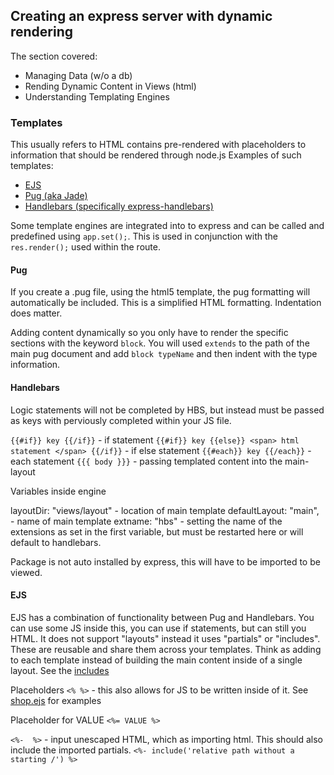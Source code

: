 ## Creating an express server with dynamic rendering

The section covered:

* Managing Data (w/o a db)
* Rending Dynamic Content in Views (html)
* Understanding Templating Engines

### Templates

This usually refers to HTML contains pre-rendered with placeholders to information that should be rendered through node.js
Examples of such templates:

* [EJS](https://ejs.co/)
* [Pug (aka Jade)](https://pugjs.org/api/getting-started.html)
* [Handlebars (specifically express-handlebars)](https://github.com/express-handlebars/express-handlebars)

Some template engines are integrated into to express and can be called and predefined using `app.set();`. This is used in conjunction with the `res.render();` used within the route.

#### Pug

If you create a .pug file, using the html5 template, the pug formatting will automatically be included.
This is a simplified HTML formatting.
Indentation does matter.

Adding content dynamically so you only have to render the specific sections with the keyword `block`.
You will used `extends` to the path of the main pug document and add `block typeName` and then indent with the type information.

#### Handlebars

Logic statements will not be completed by HBS, but instead must be passed as keys with perviously completed within your JS file.

`{{#if}} key {{/if}}` - if statement
`{{#if}} key {{else}} <span> html statement </span> {{/if}}` - if else statement
`{{#each}} key {{/each}}` - each statement
`{{{ body }}}` - passing templated content into the main-layout

Variables inside engine

layoutDir: "views/layout" - location of main template
defaultLayout: "main",  - name of main template
extname: "hbs" - setting the name of the extensions as set in the first variable, but must be restarted here or will default to handlebars.

Package is not auto installed by express, this will have to be imported to be viewed.

#### EJS

EJS has a combination of functionality between Pug and Handlebars.
You can use some JS inside this, you can use if statements, but can still you HTML.
It does not support "layouts" instead it uses "partials" or "includes". These are reusable and share them across your templates. Think as adding to each template instead of building the main content inside of a single layout. See the [includes](./views/includes/)

Placeholders `<% %>` - this also allows for JS to be written inside of it. See [shop.ejs](.\views\shop.ejs) for examples

Placeholder for VALUE `<%= VALUE %>`  

`<%-  %>` - input unescaped HTML, which as importing html.
This should also include the imported partials. `<%- include('relative path without a starting /') %>`
